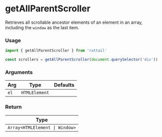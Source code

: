 # getAllParentScroller

Retrieves all scrollable ancestor elements of an element in an array, including the `window` as the last item.

### Usage

```ts
import { getAllParentScroller } from 'rattail'

const scrollers = getAllParentScroller(document.querySelector('div'))
```

### Arguments

| Arg  | Type          | Defaults |
| ---- | ------------- | -------- |
| `el` | `HTMLElement` |          |

### Return

| Type                           |
| ------------------------------ |
| `Array<HTMLElement \| Window>` |
